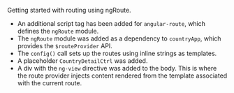 Getting started with routing using ngRoute.


 * An additional script tag has been added for `angular-route`, which defines the `ngRoute` module.
 * The `ngRoute` module was added as a dependency to `countryApp`, which provides the `$routeProvider` API.
 * The `config()` call sets up the routes using inline strings as templates.
 * A placeholder `CountryDetailCtrl` was added.
 * A div with the `ng-view` directive was added to the body. This is where the route provider injects content rendered from the template associated with the current route.